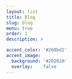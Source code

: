 ```yaml
---
layout: list
title: Blog
slug: blog
menu: true
order: 1
description: >

accent_color: '#268bd2'
accent_image:
  background: '#202020'
  overlay:    false
---
```

